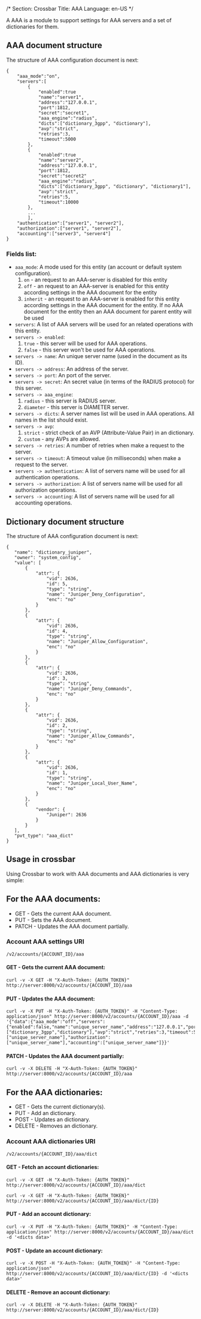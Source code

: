 /*
Section: Crossbar
Title: AAA
Language: en-US
*/

A AAA is a module to support settings for AAA servers and a set of dictionaries for them.

## AAA document structure

The structure of AAA configuration document is next:

    {
        "aaa_mode":"on",
        "servers":[
            {
                "enabled":true
                "name":"server1",
                "address":"127.0.0.1",
                "port":1812,
                "secret":"secret1",
                "aaa_engine":"radius",
                "dicts":["dictionary_3gpp", "dictionary"],
                "avp":"strict",
                "retries":3,
                "timeout":5000
            },
            {
                "enabled":true
                "name":"server2",
                "address":"127.0.0.1",
                "port":1812,
                "secret":"secret2" 
                "aaa_engine":"radius",
                "dicts":["dictionary_3gpp", "dictionary", "dictionary1"],
                "avp":"strict",
                "retries":5,
                "timeout":10000
            },
            ...
            ],
        "authentication":["server1", "server2"],
        "authorization":["server1", "server2"],
        "accounting":["server3", "server4"]
    }

### Fields list:

* `aaa_mode`: A mode used for this entity (an account or default system configuration).
    1. `on` - an request to an AAA-server is disabled for this entity
    2. `off` - an request to an AAA-server is enabled for this entity according settings in the AAA document for the entity
    3. `inherit` - an request to an AAA-server is enabled for this entity according settings in the AAA document for the entity. If no AAA document for the entity then an AAA document for parent entity will be used
* `servers`: A list of AAA servers will be used for an related operations with this entity.
* `servers -> enabled`:
    1. `true` - this server will be used for AAA operations.
    2. `false` - this server won't be used for AAA operations.
* `servers -> name`: An unique server name (used in the document as its ID).
* `servers -> address`: An address of the server.
* `servers -> port`: An port of the server.
* `servers -> secret`: An secret value (in terms of the RADIUS protocol) for this server.
* `servers -> aaa_engine`:
    1. `radius` - this server is RADIUS server.
    2. `diameter` - this server is DIAMETER server.
* `servers -> dicts`: A server names list will be used in AAA operations. All names in the list should exist.
* `servers -> avp`:
    1. `strict` - strict check of an AVP (Attribute-Value Pair) in an dictionary.
    2. `custom` - any AVPs are allowed.
* `servers -> retries`: A number of retries when make a request to the server.
* `servers -> timeout`: A timeout value (in milliseconds) when make a request to the server.
* `servers -> authentication`: A list of servers name will be used for all authentication operations.
* `servers -> authorization`: A list of servers name will be used for all authorization operations.
* `servers -> accounting`: A list of servers name will be used for all accounting operations.

## Dictionary document structure

The structure of AAA configuration document is next:

    {
       "name": "dictionary_juniper",
       "owner": "system_config",
       "value": [
           {
               "attr": {
                   "vid": 2636,
                   "id": 5,
                   "type": "string",
                   "name": "Juniper_Deny_Configuration",
                   "enc": "no" 
               }
           },
           {
               "attr": {
                   "vid": 2636,
                   "id": 4,
                   "type": "string",
                   "name": "Juniper_Allow_Configuration",
                   "enc": "no" 
               }
           },
           {
               "attr": {
                   "vid": 2636,
                   "id": 3,
                   "type": "string",
                   "name": "Juniper_Deny_Commands",
                   "enc": "no" 
               }
           },
           {
               "attr": {
                   "vid": 2636,
                   "id": 2,
                   "type": "string",
                   "name": "Juniper_Allow_Commands",
                   "enc": "no" 
               }
           },
           {
               "attr": {
                   "vid": 2636,
                   "id": 1,
                   "type": "string",
                   "name": "Juniper_Local_User_Name",
                   "enc": "no" 
               }
           },
           {
               "vendor": {
                   "Juniper": 2636
               }
           }
       ],
       "pvt_type": "aaa_dict"
    }

## Usage in crossbar

Using Crossbar to work with AAA documents and AAA dictionaries is very simple:

## For the AAA documents:

* GET - Gets the current AAA document.
* PUT - Sets the AAA document.
* PATCH - Updates the AAA document partially.

### Account AAA settings URI

`/v2/accounts/{ACCOUNT_ID}/aaa`

#### GET - Gets the current AAA document:

    curl -v -X GET -H "X-Auth-Token: {AUTH_TOKEN}" http://server:8000/v2/accounts/{ACCOUNT_ID}/aaa

#### PUT - Updates the AAA document:

    curl -v -X PUT -H "X-Auth-Token: {AUTH_TOKEN}" -H "Content-Type: application/json" http://server:8000/v2/accounts/{ACCOUNT_ID}/aaa -d '{"data":{"aaa_mode":"off","servers":{"enabled":false,"name":"unique_server_name","address":"127.0.0.1","port":1812,"secret":"example_secret","aaa_engine":"radius","dicts":["dictionary_3gpp","dictionary"],"avp":"strict","retries":3,"timeout":5000},"authentication":["unique_server_name"],"authorization":["unique_server_name"],"accounting":["unique_server_name"]}}'

#### PATCH - Updates the AAA document partially:

    curl -v -X DELETE -H "X-Auth-Token: {AUTH_TOKEN}" http://server:8000/v2/accounts/{ACCOUNT_ID}/aaa


## For the AAA dictionaries:

* GET - Gets the current dictionary(s).
* PUT - Add an dictionary.
* POST - Updates an dictionary.
* DELETE - Removes an dictionary.

### Account AAA dictionaries URI

`/v2/accounts/{ACCOUNT_ID}/aaa/dict`

#### GET - Fetch an account dictionaries:

    curl -v -X GET -H "X-Auth-Token: {AUTH_TOKEN}" http://server:8000/v2/accounts/{ACCOUNT_ID}/aaa/dict

    curl -v -X GET -H "X-Auth-Token: {AUTH_TOKEN}" http://server:8000/v2/accounts/{ACCOUNT_ID}/aaa/dict/{ID}

#### PUT - Add an account dictionary:

    curl -v -X PUT -H "X-Auth-Token: {AUTH_TOKEN}" -H "Content-Type: application/json" http://server:8000/v2/accounts/{ACCOUNT_ID}/aaa/dict -d '<dicts data>'

#### POST - Update an account dictionary:

    curl -v -X POST -H "X-Auth-Token: {AUTH_TOKEN}" -H "Content-Type: application/json" http://server:8000/v2/accounts/{ACCOUNT_ID}/aaa/dict/{ID} -d '<dicts data>'

#### DELETE - Remove an account dictionary:

    curl -v -X DELETE -H "X-Auth-Token: {AUTH_TOKEN}" http://server:8000/v2/accounts/{ACCOUNT_ID}/aaa/dict/{ID}
